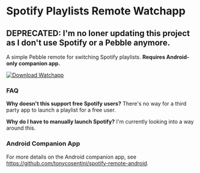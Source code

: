 # Spotify Playlists Remote Watchapp

## DEPRECATED: I'm no loner updating this project as I don't use Spotify or a Pebble anymore.

A simple Pebble remote for switching Spotify playlists. **Requires Android-only companion app.**

[![Download Watchapp](http://pblweb.com/badge/53d88b3c909b059949000146/orange/medium/)](https://apps.getpebble.com/applications/53d88b3c909b059949000146)

### FAQ
**Why doesn't this support free Spotify users?**
There's no way for a third party app to launch a playlist for a free user.

**Why do I have to manually launch Spotify?**
I'm currently looking into a way around this.

### Android Companion App
For more details on the Android companion app, see https://github.com/tonycosentini/spotify-remote-android.
